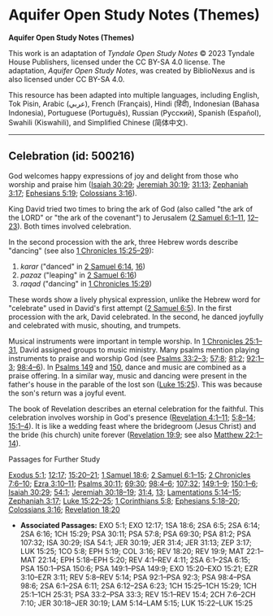 # Aquifer Open Study Notes (Themes)

**Aquifer Open Study Notes (Themes)**

This work is an adaptation of *Tyndale Open Study Notes* © 2023 Tyndale House Publishers, licensed under the CC BY\-SA 4\.0 license. The adaptation, *Aquifer Open Study Notes*, was created by BiblioNexus and is also licensed under CC BY\-SA 4\.0\.

This resource has been adapted into multiple languages, including English, Tok Pisin, Arabic (عربي), French (Français), Hindi (हिंदी), Indonesian (Bahasa Indonesia), Portuguese (Português), Russian (Русский), Spanish (Español), Swahili (Kiswahili), and Simplified Chinese (简体中文).



--------------------------------

## Celebration (id: 500216)

God welcomes happy expressions of joy and delight from those who worship and praise him ([Isaiah 30:29](https://ref.ly/Isa30:29); [Jeremiah 30:19](https://ref.ly/Jer30:19); [31:13](https://ref.ly/Jer31:13); [Zephaniah 3:17](https://ref.ly/Zeph3:17); [Ephesians 5:19](https://ref.ly/Eph5:19); [Colossians 3:16](https://ref.ly/Col3:16)).

King David tried two times to bring the ark of God (also called "the ark of the LORD" or "the ark of the covenant") to Jerusalem ([2 Samuel 6:1–11](https://ref.ly/2Sam6:1-2Sam6:11), [12–23](https://ref.ly/2Sam6:12-2Sam6:23)). Both times involved celebration. 

In the second procession with the ark, three Hebrew words describe "dancing" (see also [1 Chronicles 15:25–29](https://ref.ly/1Chr15:25-1Chr15:29)): 

1. *karar* ("danced" in [2 Samuel 6:14](https://ref.ly/2Sam6:14), [16](https://ref.ly/2Sam6:16))
2. *pazaz* ("leaping" in [2 Samuel 6:16](https://ref.ly/2Sam6:16))
3. *raqad* ("dancing" in [1 Chronicles 15:29](https://ref.ly/1Chr15:29))

These words show a lively physical expression, unlike the Hebrew word for "celebrate" used in David's first attempt ([2 Samuel 6:5](https://ref.ly/2Sam6:5)). In the first procession with the ark, David celebrated. In the second, he danced joyfully and celebrated with music, shouting, and trumpets.

Musical instruments were important in temple worship. In [1 Chronicles 25:1–31](https://ref.ly/1Chr25:1-1Chr25:31), David assigned groups to music ministry. Many psalms mention playing instruments to praise and worship God (see [Psalms 33:2–3](https://ref.ly/Ps33:2-Ps33:3); [57:8](https://ref.ly/Ps57:8); [81:2](https://ref.ly/Ps81:2); [92:1–3](https://ref.ly/Ps92:1-Ps92:3); [98:4–6](https://ref.ly/Ps98:4-Ps98:6)). In [Psalms 149](https://ref.ly/Ps149:1-Ps149:9) and [150](https://ref.ly/Ps150:1-Ps150:6), dance and music are combined as a praise offering. In a similar way, music and dancing were present in the father's house in the parable of the lost son ([Luke 15:25](https://ref.ly/Luke15:25)). This was because the son's return was a joyful event.

The book of Revelation describes an eternal celebration for the faithful. This celebration involves worship in God's presence ([Revelation 4:1–11](https://ref.ly/Rev4:1-Rev4:11); [5:8–14](https://ref.ly/Rev5:8-Rev5:14); [15:1–4](https://ref.ly/Rev15:1-Rev15:4)). It is like a wedding feast where the bridegroom (Jesus Christ) and the bride (his church) unite forever ([Revelation 19:9](https://ref.ly/Rev19:9); see also [Matthew 22:1–14](https://ref.ly/Matt22:1-Matt22:14)).

Passages for Further Study

[Exodus 5:1](https://ref.ly/Exod5:1); [12:17](https://ref.ly/Exod12:17); [15:20–21](https://ref.ly/Exod15:20-Exod15:21); [1 Samuel 18:6](https://ref.ly/1Sam18:6); [2 Samuel 6:1–15](https://ref.ly/2Sam6:1-2Sam6:15); [2 Chronicles 7:6–10](https://ref.ly/2Chr7:6-2Chr7:10); [Ezra 3:10–11](https://ref.ly/Ezra3:10-Ezra3:11); [Psalms 30:11](https://ref.ly/Ps30:11); [69:30](https://ref.ly/Ps69:30); [98:4–6](https://ref.ly/Ps98:4-Ps98:6); [107:32](https://ref.ly/Ps107:32); [149:1–9](https://ref.ly/Ps149:1-Ps149:9); [150:1–6](https://ref.ly/Ps150:1-Ps150:6); [Isaiah 30:29](https://ref.ly/Isa30:29); [54:1](https://ref.ly/Isa54:1); [Jeremiah 30:18–19](https://ref.ly/Jer30:18-Jer30:19); [31:4](https://ref.ly/Jer31:4), [13](https://ref.ly/Jer31:13); [Lamentations 5:14–15](https://ref.ly/Lam5:14-Lam5:15); [Zephaniah 3:17](https://ref.ly/Zeph3:17); [Luke 15:22–25](https://ref.ly/Luke15:22-Luke15:25); [1 Corinthians 5:8](https://ref.ly/1Cor5:8); [Ephesians 5:18–20](https://ref.ly/Eph5:18-Eph5:20); [Colossians 3:16](https://ref.ly/Col3:16); [Revelation 18:20](https://ref.ly/Rev18:20)

* **Associated Passages:** EXO 5:1; EXO 12:17; 1SA 18:6; 2SA 6:5; 2SA 6:14; 2SA 6:16; 1CH 15:29; PSA 30:11; PSA 57:8; PSA 69:30; PSA 81:2; PSA 107:32; ISA 30:29; ISA 54:1; JER 30:19; JER 31:4; JER 31:13; ZEP 3:17; LUK 15:25; 1CO 5:8; EPH 5:19; COL 3:16; REV 18:20; REV 19:9; MAT 22:1–MAT 22:14; EPH 5:18–EPH 5:20; REV 4:1–REV 4:11; 2SA 6:1–2SA 6:15; PSA 150:1–PSA 150:6; PSA 149:1–PSA 149:9; EXO 15:20–EXO 15:21; EZR 3:10–EZR 3:11; REV 5:8–REV 5:14; PSA 92:1–PSA 92:3; PSA 98:4–PSA 98:6; 2SA 6:1–2SA 6:11; 2SA 6:12–2SA 6:23; 1CH 15:25–1CH 15:29; 1CH 25:1–1CH 25:31; PSA 33:2–PSA 33:3; REV 15:1–REV 15:4; 2CH 7:6–2CH 7:10; JER 30:18–JER 30:19; LAM 5:14–LAM 5:15; LUK 15:22–LUK 15:25

